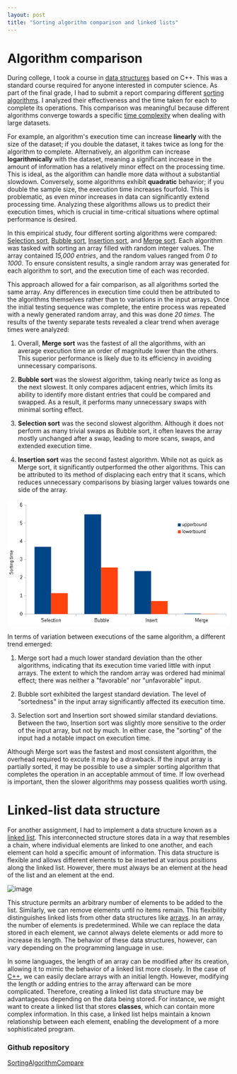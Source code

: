 ```yaml
---
layout: post
title: "Sorting algorithm comparison and linked lists"
---
```


# Algorithm comparison

During college, I took a course in [data structures](https://en.wikipedia.org/wiki/Data_structure) based on C++. This was a standard course required for anyone interested in computer science. As part of the final grade, I had to submit a report comparing different [sorting algorithms](https://en.wikipedia.org/wiki/Sorting_algorithm). I analyzed their effectiveness and the time taken for each to complete its operations. This comparison was meaningful because different algorithms converge towards a specific [time complexity](https://en.wikipedia.org/wiki/Time_complexity) when dealing with large datasets. 

For example, an algorithm's execution time can increase __linearly__ with the size of the dataset; if you double the dataset, it takes twice as long for the algorithm to complete. Alternatively, an algorithm can increase __logarithmically__ with the dataset, meaning a significant increase in the amount of information has a relatively minor effect on the processing time. This is ideal, as the algorithm can handle more data without a substantial slowdown. Conversely, some algorithms exhibit __quadratic__ behavior; if you double the sample size, the execution time increases fourfold. This is problematic, as even minor increases in data can significantly extend processing time. Analyzing these algorithms allows us to predict their execution times, which is crucial in time-critical situations where optimal performance is desired.

In this empirical study, four different sorting algorithms were compared: [Selection sort](https://en.wikipedia.org/wiki/Selection_sort), [Bubble sort](https://en.wikipedia.org/wiki/Bubble_sort), [Insertion sort](https://en.wikipedia.org/wiki/Insertion_sort), and [Merge sort](https://en.wikipedia.org/wiki/Merge_sort). Each algorithm was tasked with sorting an array filled with random integer values. The array contained _15,000 entries_, and the random values ranged from _0 to 1000_. To ensure consistent results, a single random array was generated for each algorithm to sort, and the execution time of each was recorded.

This approach allowed for a fair comparison, as all algorithms sorted the same array. Any differences in execution time could then be attributed to the algorithms themselves rather than to variations in the input arrays. Once the initial testing sequence was complete, the entire process was repeated with a newly generated random array, and this was done _20 times_. The results of the twenty separate tests revealed a clear trend when average times were analyzed:

1. Overall, __Merge sort__ was the fastest of all the algorithms, with an average execution time an order of magnitude lower than the others. This superior performance is likely due to its efficiency in avoiding unnecessary comparisons.

2. __Bubble sort__ was the slowest algorithm, taking nearly twice as long as the next slowest. It only compares adjacent entries, which limits its ability to identify more distant entries that could be compared and swapped. As a result, it performs many unnecessary swaps with minimal sorting effect.

3. __Selection sort__ was the second slowest algorithm. Although it does not perform as many trivial swaps as Bubble sort, it often leaves the array mostly unchanged after a swap, leading to more scans, swaps, and extended execution time.

4. __Insertion sort__ was the second fastest algorithm. While not as quick as Merge sort, it significantly outperformed the other algorithms. This can be attributed to its method of displacing each entry that it scans, which reduces unnecessary comparisons by biasing larger values towards one side of the array.

![image](https://raw.githubusercontent.com/RCmags/SortingAlgorithmCompare/main/data/sort_compare.png)

In terms of variation between executions of the same algorithm, a different trend emerged:

1. Merge sort had a much lower standard deviation than the other algorithms, indicating that its execution time varied little with input arrays. The extent to which the random array was ordered had minimal effect; there was neither a "favorable" nor "unfavorable" input.

2. Bubble sort exhibited the largest standard deviation. The level of "sortedness" in the input array significantly affected its execution time.

3. Selection sort and Insertion sort showed similar standard deviations. Between the two, Insertion sort was slightly more sensitive to the order of the input array, but not by much. In either case, the "sorting" of the input had a notable impact on execution time.

Although Merge sort was the fastest and most consistent algorithm, the overhead required to excute it may be a drawback. If the input array is partially sorted, it may be possible to use a simpler sorting algorithm that completes the operation in an acceptable ammout of time. If low overhead is important, then the slower algorithms may possess qualities worth using.


# Linked-list data structure

For another assignment, I had to implement a data structure known as a [linked list](https://en.wikipedia.org/wiki/Linked_list). This interconnected structure stores data in a way that resembles a chain, where individual elements are linked to one another, and each element can hold a specific amount of information. This data structure is flexible and allows different elements to be inserted at various positions along the linked list. However, there must always be an element at the head of the list and an element at the end.

![image](https://3.bp.blogspot.com/-sXOQBd_OCR8/WBBn3QNhOiI/AAAAAAAAALQ/ysaUNOhKMoY59zw2cRxcHioHzdvn8HdNgCLcB/s1600/simpleLinkedList.png)

This structure permits an arbitrary number of elements to be added to the list. Similarly, we can remove elements until no items remain. This flexibility distinguishes linked lists from other data structures like [arrays](https://en.wikipedia.org/wiki/Array_(data_structure)). In an array, the number of elements is predetermined. While we can replace the data stored in each element, we cannot always delete elements or add more to increase its length. The behavior of these data structures, however, can vary depending on the programming language in use. 

In some languages, the length of an array can be modified after its creation, allowing it to mimic the behavior of a linked list more closely. In the case of [C++](https://en.wikipedia.org/wiki/C%2B%2B), we can easily declare arrays with an initial length. However, modifying the length or adding entries to the array afterward can be more complicated. Therefore, creating a linked list data structure may be advantageous depending on the data being stored. For instance, we might want to create a linked list that stores __classes__, which can contain more complex information. In this case, a linked list helps maintain a known relationship between each element, enabling the development of a more sophisticated program.


### Github repository
[SortingAlgorithmCompare](https://github.com/RCmags/SortingAlgorithmCompare)

